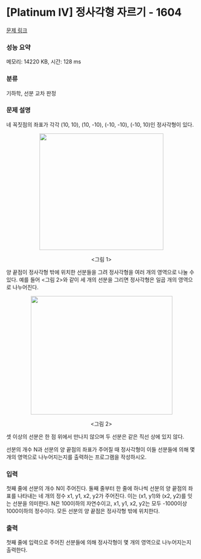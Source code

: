 # [Platinum IV] 정사각형 자르기 - 1604 

[문제 링크](https://www.acmicpc.net/problem/1604) 

### 성능 요약

메모리: 14220 KB, 시간: 128 ms

### 분류

기하학, 선분 교차 판정

### 문제 설명

<p>네 꼭짓점의 좌표가 각각 (10, 10), (10, -10), (-10, -10), (-10, 10)인 정사각형이 있다.</p>

<p style="text-align: center;"><img alt="" src="https://upload.acmicpc.net/7517dd33-ed9c-48ed-9c59-d8723890df0b/-/preview/" style="width: 328px; height: 309px;"></p>

<p style="text-align: center;"><그림 1></p>

<p>양 끝점이 정사각형 밖에 위치한 선분들을 그려 정사각형을 여러 개의 영역으로 나눌 수 있다. 예를 들어 <그림 2>와 같이 세 개의 선분을 그리면 정사각형은 일곱 개의 영역으로 나누어진다.</p>

<p style="text-align: center;"><img alt="" src="https://upload.acmicpc.net/e387b44d-91ad-4543-93f9-f41838c82da2/-/preview/" style="width: 375px; height: 314px;"></p>

<p style="text-align: center;"><그림 2></p>

<p>셋 이상의 선분은 한 점 위에서 만나지 않으며 두 선분은 같은 직선 상에 있지 않다.</p>

<p>선분의 개수 N과 선분의 양 끝점의 좌표가 주어질 때 정사각형이 이들 선분들에 의해 몇 개의 영역으로 나누어지는지를 출력하는 프로그램을 작성하시오.</p>

### 입력 

 <p>첫째 줄에 선분의 개수 N이 주어진다. 둘째 줄부터 한 줄에 하나씩 선분의 양 끝점의 좌표를 나타내는 네 개의 정수 x1, y1, x2, y2가 주어진다. 이는 (x1, y1)와 (x2, y2)를 잇는 선분을 의미한다. N은 100이하의 자연수이고, x1, y1, x2, y2는 모두 -1000이상 1000이하의 정수이다. 모든 선분의 양 끝점은 정사각형 밖에 위치한다.</p>

### 출력 

 <p>첫째 줄에 입력으로 주어진 선분들에 의해 정사각형이 몇 개의 영역으로 나누어지는지 출력한다.</p>

